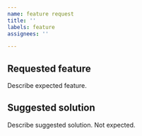 ```yaml
---
name: feature request
title: ''
labels: feature
assignees: ''

---
```


## Requested feature

Describe expected feature.

## Suggested solution

Describe suggested solution. Not expected.
